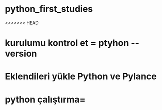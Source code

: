 # python_first_studies

<<<<<<< HEAD
# kurulumu kontrol et = ptyhon --version
# Eklendileri yükle Python ve Pylance
# python çalıştırma= 



 

